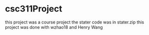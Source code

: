 ﻿# csc311Project
this project was a course project
the stater code was in stater.zip
this project was done with wzhao18 and Henry Wang

